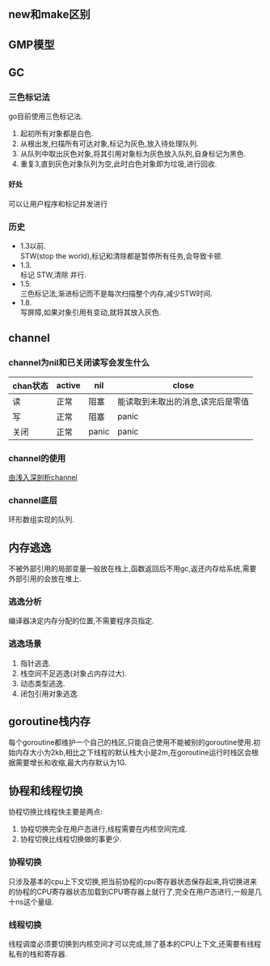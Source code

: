 ## new和make区别

## GMP模型

## GC
### 三色标记法
go目前使用三色标记法.
1. 起初所有对象都是白色.
2. 从根出发,扫描所有可达对象,标记为灰色,放入待处理队列.
3. 从队列中取出灰色对象,将其引用对象标为灰色放入队列,自身标记为黑色.
4. 重复3,直到灰色对象队列为空,此时白色对象即为垃圾,进行回收.
#### 好处
可以让用户程序和标记并发进行
### 历史
* 1.3以前.  
STW(stop the world),标记和清除都是暂停所有任务,会导致卡顿.
* 1.3.  
标记 STW,清除 并行.
* 1.5.  
三色标记法,渐进标记而不是每次扫描整个内存,减少STW时间.
* 1.8.  
写屏障,如果对象引用有变动,就将其放入灰色.

## channel
### channel为nil和已关闭读写会发生什么
|chan状态|active|nil|close|
|---|---|---|---|
|读|正常|阻塞|能读取到未取出的消息,读完后是零值|
|写|正常|阻塞|panic|
|关闭|正常|panic|panic|
### channel的使用
[由浅入深剖析channel](https://www.jianshu.com/p/24ede9e90490)
### channel底层
环形数组实现的队列.


## 内存逃逸
不被外部引用的局部变量一般放在栈上,函数返回后不用gc,返还内存给系统,需要外部引用的会放在堆上.
### 逃逸分析
编译器决定内存分配的位置,不需要程序员指定.
### 逃逸场景
1. 指针逃逸.
2. 栈空间不足逃逸(对象占内存过大).
3. 动态类型逃逸.
4. 闭包引用对象逃逸.

## goroutine栈内存
每个goroutine都维护一个自己的栈区,只能自己使用不能被别的goroutine使用.初始内存大小为2kb,相比之下线程的默认栈大小是2m,在goroutine运行时栈区会根据需要增长和收缩,最大内存默认为1G.

## 协程和线程切换
协程切换比线程快主要是两点:
1. 协程切换完全在用户态进行,线程需要在内核空间完成.
2. 协程切换比线程切换做的事更少.
### 协程切换
只涉及基本的cpu上下文切换,把当前协程的cpu寄存器状态保存起来,将切换进来的协程的CPU寄存器状态加载到CPU寄存器上就行了,完全在用户态进行,一般是几十ns这个量级.
### 线程切换
线程调度必须要切换到内核空间才可以完成,除了基本的CPU上下文,还需要有线程私有的栈和寄存器.
